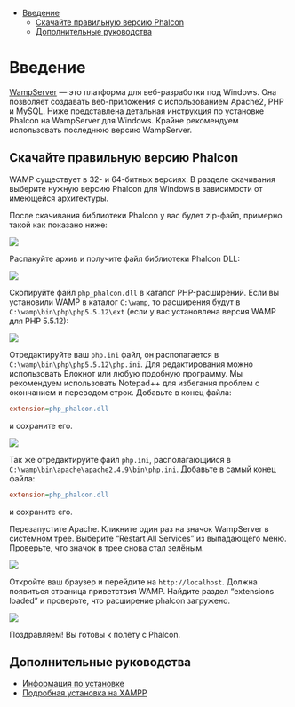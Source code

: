 <div class='article-menu'>
  <ul>
    <li>
      <a href="#overview">Введение</a>
      <ul>
        <li>
          <a href="#phalcon">Скачайте правильную версию Phalcon</a>
        </li>
        <li>
          <a href="#related">Дополнительные руководства</a>
        </li>
      </ul>
    </li>
  </ul>
</div>

<a name='overview'></a>

# Введение

[WampServer](http://www.wampserver.com/en/) — это платформа для веб-разработки под Windows. Она позволяет создавать веб-приложения с использованием Apache2, PHP и MySQL. Ниже представлена детальная инструкция по установке Phalcon на WampServer для Windows. Крайне рекомендуем использовать последнюю версию WampServer.

<a name='phalcon'></a>

## Скачайте правильную версию Phalcon

WAMP существует в 32- и 64-битных версиях. В разделе скачивания выберите нужную версию Phalcon для Windows в зависимости от имеющейся архитектуры.

После скачивания библиотеки Phalcon у вас будет zip-файл, примерно такой как показано ниже:

![](/images/content/webserver-xampp-1.png)

Распакуйте архив и получите файл библиотеки Phalcon DLL:

![](/images/content/webserver-xampp-2.png)

Скопируйте файл `php_phalcon.dll` в каталог PHP-расширений. Если вы установили WAMP в каталог `C:\wamp`, то расширения будут в `C:\wamp\bin\php\php5.5.12\ext` (если у вас установлена версия WAMP для PHP 5.5.12):

![](/images/content/webserver-wamp-1.png)

Отредактируйте ваш `php.ini` файл, он располагается в `C:\wamp\bin\php\php5.5.12\php.ini`. Для редактирования можно использовать Блокнот или любую подобную программу. Мы рекомендуем использовать Notepad++ для избегания проблем с окончанием и переводом строк. Добавьте в конец файла:

```ini
extension=php_phalcon.dll
```

и сохраните его.

![](/images/content/webserver-wamp-2.png)

Так же отредактируйте файл `php.ini`, располагающийся в `C:\wamp\bin\apache\apache2.4.9\bin\php.ini`. Добавьте в самый конец файла:

```ini
extension=php_phalcon.dll
```

и сохраните его.

Перезапустите Apache. Кликните один раз на значок WampServer в системном трее. Выберите “Restart All Services” из выпадающего меню. Проверьте, что значок в трее снова стал зелёным.

![](/images/content/webserver-wamp-3.png)

Откройте ваш браузер и перейдите на `http://localhost`. Должна появиться страница приветствия WAMP. Найдите раздел “extensions loaded” и проверьте, что расширение phalcon загружено.

![](/images/content/webserver-wamp-4.png)

Поздравляем! Вы готовы к полёту с Phalcon.

<a name='related'></a>

## Дополнительные руководства

* [Информация по установке](/[[language]]/[[version]]/installation)
* [Подробная установка на XAMPP](/[[language]]/[[version]]/webserver-xampp)